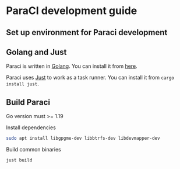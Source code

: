 # ParaCI development guide

## Set up environment for Paraci development

## Golang and Just

Paraci is written in [Golang](https://golang.org/). You can install it from [here](https://golang.org/doc/install).

Paraci uses [Just](https://just.systems/) to work as a task runner. You can install it from `cargo install just`.

## Build Paraci

Go version must >= 1.19

Install dependencies
``` bash
sudo apt install libgpgme-dev libbtrfs-dev libdevmapper-dev
```

Build common binaries
``` bash
just build
```